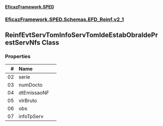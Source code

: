 #### [EficazFramework.SPED](EficazFrameworkSPED.md 'EficazFramework SPED')
### [EficazFramework.SPED.Schemas.EFD_Reinf.v2_1](EficazFramework.SPED.Schemas.EFD_Reinf.v2_1.md 'EficazFramework.SPED.Schemas.EFD_Reinf.v2_1')

## ReinfEvtServTomInfoServTomIdeEstabObraIdePrestServNfs Class
### Properties

| # | Name | |
| ---: | :--- | :--- |
| 02 | serie |  |
| 03 | numDocto |  |
| 04 | dtEmissaoNF |  |
| 05 | vlrBruto |  |
| 06 | obs |  |
| 07 | infoTpServ |  |
